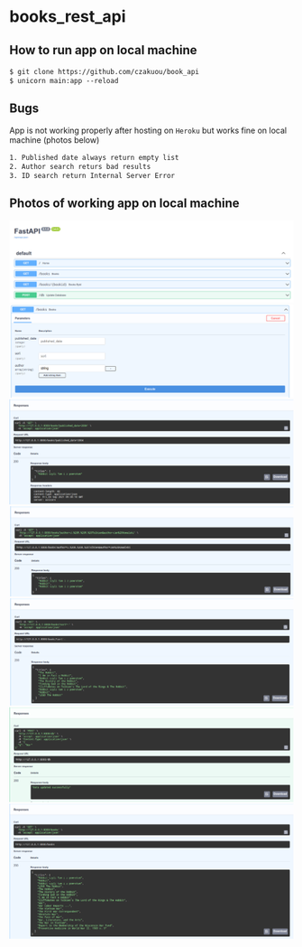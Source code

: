 # books_rest_api

## How to run app on local machine
```
$ git clone https://github.com/czakuou/book_api
$ unicorn main:app --reload
```
## Bugs
App is not working properly after hosting on `Heroku` but works fine on local machine (photos below)
```
1. Published date always return empty list
2. Author search returs bad results
3. ID search return Internal Server Error
```
## Photos of working app on local machine
![.](/img/home.png)
![.](/img/books.png)
![.](/img/books_date.png)
![.](/img/books_author.png)
![.](/img/books_sort.png)
![.](/img/db_update.png)
![.](/img/data_after_update.png)

